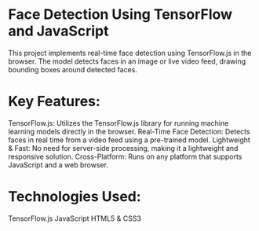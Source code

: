 # Face Detection Using TensorFlow and JavaScript
This project implements real-time face detection using TensorFlow.js in the browser. The model detects faces in an image or live video feed, drawing bounding boxes around detected faces.

# Key Features:
  TensorFlow.js: Utilizes the TensorFlow.js library for running machine learning models directly in the browser.
  Real-Time Face Detection: Detects faces in real time from a video feed using a pre-trained model.
  Lightweight & Fast: No need for server-side processing, making it a lightweight and responsive solution.
  Cross-Platform: Runs on any platform that supports JavaScript and a web browser.
# Technologies Used:
  TensorFlow.js
  JavaScript
  HTML5 & CSS3
